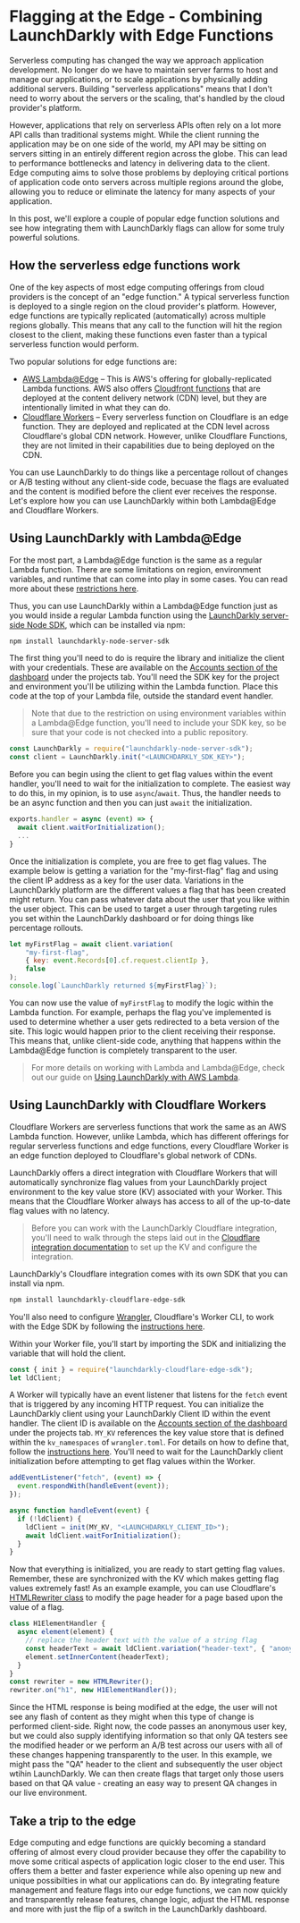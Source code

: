 # Flagging at the Edge - Combining LaunchDarkly with Edge Functions

Serverless computing has changed the way we approach application development. No longer do we have to maintain server farms to host and manage our applications, or to scale applications by physically adding additional servers. Building "serverless applications" means that I don't need to worry about the servers or the scaling, that's handled by the cloud provider's platform.

However, applications that rely on serverless APIs often rely on a lot more API calls than traditional systems might. While the client running the application may be on one side of the world, my API may be sitting on servers sitting in an entirely different region across the globe. This can lead to performance bottlenecks and latency in delivering data to the client. Edge computing aims to solve those problems by deploying critical portions of application code onto servers across multiple regions around the globe, allowing you to reduce or eliminate the latency for many aspects of your application.

In this post, we'll explore a couple of popular edge function solutions and see how integrating them with LaunchDarkly flags can allow for some truly powerful solutions.

## How the serverless edge functions work

One of the key aspects of most edge computing offerings from cloud providers is the concept of an "edge function." A typical serverless function is deployed to a single region on the cloud provider's platform. However, edge functions are typically replicated (automatically) across multiple regions globally. This means that any call to the function will hit the region closest to the client, making these functions even faster than a typical serverless function would perform.

Two popular solutions for edge functions are:

* [AWS Lambda@Edge](https://aws.amazon.com/lambda/edge/) – This is AWS's offering for globally-replicated Lambda functions. AWS also offers [Cloudfront functions](https://aws.amazon.com/blogs/aws/introducing-cloudfront-functions-run-your-code-at-the-edge-with-low-latency-at-any-scale/) that are deployed at the content delivery network (CDN) level, but they are intentionally limited in what they can do.
* [Cloudflare Workers](https://workers.cloudflare.com/) – Every serverless function on Cloudflare is an edge function. They are deployed and replicated at the CDN level across Cloudflare's global CDN network. However, unlike Cloudflare Functions, they are not limited in their capabilities due to being deployed on the CDN.

You can use LaunchDarkly to do things like a percentage rollout of changes or A/B testing without any client-side code, becuase the flags are evaluated and the content is modified before the client ever receives the response. Let's explore how you can use LaunchDarkly within both Lambda@Edge and Cloudflare Workers.

## Using LaunchDarkly with Lambda@Edge

For the most part, a Lambda@Edge function is the same as a regular Lambda function. There are some limitations on region, environment variables, and runtime that can come into play in some cases. You can read more about these [restrictions here](https://docs.aws.amazon.com/AmazonCloudFront/latest/DeveloperGuide/edge-functions-restrictions.html#lambda-at-edge-function-restrictions).

Thus, you can use LaunchDarkly within a Lambda@Edge function just as you would inside a regular Lambda function using the [LaunchDarkly server-side Node SDK](https://docs.launchdarkly.com/sdk/server-side/node-js), which can be installed via npm:

```bash
npm install launchdarkly-node-server-sdk
```

The first thing you'll need to do is require the library and initialize the client with your credentials. These are available on the [Accounts section of the dashboard](https://app.launchdarkly.com/settings/projects) under the projects tab. You'll need the SDK key for the project and environment you'll be utilizing within the Lambda function. Place this code at the top of your Lambda file, outside the standard event handler.

> Note that due to the restriction on using environment variables within a Lambda@Edge function, you'll need to include your SDK key, so be sure that your code is not checked into a public repository.

```javascript
const LaunchDarkly = require("launchdarkly-node-server-sdk");
const client = LaunchDarkly.init("<LAUNCHDARKLY_SDK_KEY>");
```

Before you can begin using the client to get flag values within the event handler, you'll need to wait for the initialization to complete. The easiest way to do this, in my opinion, is to use `async`/`await`. Thus, the handler needs to be an async function and then you can just `await` the initialization.

```javascript
exports.handler = async (event) => {
  await client.waitForInitialization();  
  ...
}
```

Once the initialization is complete, you are free to get flag values. The example below is getting a variation for the "my-first-flag" flag and using the client IP address as a key for the user data. Variations in the LaunchDarkly platform are the different values a flag that has been created might return. You can pass whatever data about the user that you like within the user object. This can be used to target a user through targeting rules you set within the LaunchDarkly dashboard or for doing things like percentage rollouts.

```javascript
let myFirstFlag = await client.variation(
	"my-first-flag",
	{ key: event.Records[0].cf.request.clientIp },
	false
);
console.log(`LaunchDarkly returned ${myFirstFlag}`);
```

You can now use the value of `myFirstFlag` to modify the logic within the Lambda function. For example, perhaps the flag you've implemented is used to determine whether a user gets redirected to a beta version of the site. This logic would happen prior to the client receiving their response. This means that, unlike client-side code, anything that happens within the Lambda@Edge function is completely transparent to the user.

> For more details on working with Lambda and Lambda@Edge, check out our guide on [Using LaunchDarkly with AWS Lambda](https://docs.launchdarkly.com/guides/platform-specific/aws-lambda).

## Using LaunchDarkly with Cloudflare Workers

Cloudflare Workers are serverless functions that work the same as an AWS Lambda function. However, unlike Lambda, which has different offerings for regular serverless functions and edge functions, every Cloudflare Worker is an edge function deployed to Cloudflare's global network of CDNs.

LaunchDarkly offers a direct integration with Cloudflare Workers that will automatically synchronize flag values from your LaunchDarkly project environment to the key value store (KV) associated with your Worker. This means that the Cloudflare Worker always has access to all of the up-to-date flag values with no latency.

> Before you can work with the LaunchDarkly Cloudflare integration, you'll need to walk through the steps laid out in the [Cloudflare integration documentation](https://docs.launchdarkly.com/integrations/cloudflare) to set up the KV and configure the integration.

LaunchDarkly's Cloudflare integration comes with its own SDK that you can install via npm.

```bash
npm install launchdarkly-cloudflare-edge-sdk
```

You'll also need to configure [Wrangler](https://developers.cloudflare.com/workers/cli-wrangler), Cloudflare's Worker CLI, to work with the Edge SDK by following the [instructions here](https://docs.launchdarkly.com/sdk/server-side/node-js/cloudflare-edge-sdk#getting-started).

Within your Worker file, you'll start by importing the SDK and initializing the variable that will hold the client.

```javascript
const { init } = require("launchdarkly-cloudflare-edge-sdk");
let ldClient;
```

A Worker will typically have an event listener that listens for the `fetch` event that is triggered by any incoming HTTP request. You can initialize the LaunchDarkly client using your LaunchDarkly Client ID within the event handler. The client ID is available on the [Accounts section of the dashboard](https://app.launchdarkly.com/settings/projects) under the projects tab. `MY_KV` references the key value store that is defined within the `kv_namespaces` of `wrangler.toml`. For details on how to define that, follow the [instructions here](https://docs.launchdarkly.com/sdk/server-side/node-js/cloudflare-edge-sdk#getting-started). You'll need to wait for the LaunchDarkly client initialization before attempting to get flag values within the Worker.

```javascript
addEventListener("fetch", (event) => {
  event.respondWith(handleEvent(event));
});

async function handleEvent(event) {
  if (!ldClient) {
  	ldClient = init(MY_KV, "<LAUNCHDARKLY_CLIENT_ID>");
  	await ldClient.waitForInitialization();
  }
}
```

Now that everything is initialized, you are ready to start getting flag values. Remember, these are synchronized with the KV which makes getting flag values extremely fast! As an example example, you can use Cloudflare's [HTMLRewriter class](https://developers.cloudflare.com/workers/runtime-apis/html-rewriter) to modify the page header for a page based upon the value of a flag.

```javascript
class H1ElementHandler {
  async element(element) {
    // replace the header text with the value of a string flag
    const headerText = await ldClient.variation("header-text", { "anonymous" }, false);
    element.setInnerContent(headerText);
  }
}
const rewriter = new HTMLRewriter();
rewriter.on("h1", new H1ElementHandler());
```

Since the HTML response is being modified at the edge, the user will not see any flash of content as they might when this type of change is performed client-side. Right now, the code passes an anonymous user key, but we could also supply identifying information so that only QA testers see the modified header or we perform an A/B test across our users with all of these changes happening transparently to the user. In this example, we might pass the "QA" header to the client and subsequently the user object wtihin LaunchDarkly. We can then create flags that target only those users based on that QA value - creating an easy way to present QA changes in our live environment.

## Take a trip to the edge

Edge computing and edge functions are quickly becoming a standard offering of almost every cloud provider because they offer the capability to move some critical aspects of application logic closer to the end user. This offers them a better and faster experience while also opening up new and unique possibilties in what our applications can do. By integrating feature management and feature flags into our edge functions, we can now quickly and transparently release features, change logic, adjust the HTML response and more with just the flip of a switch in the LaunchDarkly dashboard.
